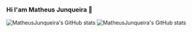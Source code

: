 ### Hi I'am Matheus Junqueira  👋

<!--
**matheusjunqueiradasilva/MatheusJunqueiradaSilva** is a ✨ _special_ ✨ repository because its `README.md` (this file) appears on your GitHub profile.

Here are some ideas to get you started:

- 🔭 I’m currently working on ...
- 🌱 I’m currently learning ...
- 👯 I’m looking to collaborate on ...
- 🤔 I’m looking for help with ...
- 💬 Ask me about ...
- 📫 How to reach me: ...
- 😄 Pronouns: ...
- ⚡ Fun fact: ...
-->










![MatheusJunqueira's GitHub stats](https://github-readme-stats.vercel.app/api?username=MatheusJunqueiradaSilva&show_icons=true&theme=radical)
![MatheusJunqueira's GitHub stats](https://github-readme-stats.vercel.app/api?username=MatheusJunqueiradaSilva&count_private=true)
